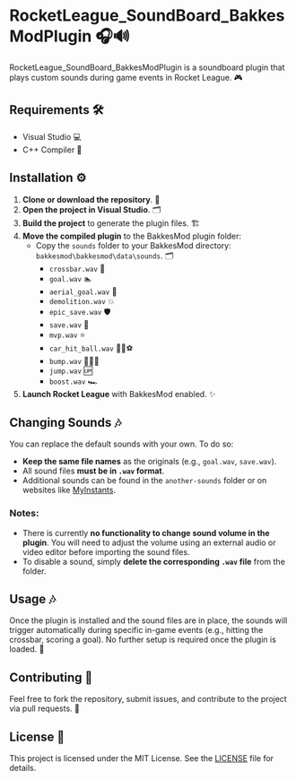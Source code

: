 # RocketLeague_SoundBoard_BakkesModPlugin 🎧🔊

RocketLeague_SoundBoard_BakkesModPlugin is a soundboard plugin that plays custom sounds during game events in Rocket League. 🎮

## Requirements 🛠️

- Visual Studio 💻
- C++ Compiler 🔧

## Installation ⚙️

1. **Clone or download the repository**. 🔅
2. **Open the project in Visual Studio**. 🗂
3. **Build the project** to generate the plugin files. 🏗️
4. **Move the compiled plugin** to the BakkesMod plugin folder:
   - Copy the `sounds` folder to your BakkesMod directory: `bakkesmod\bakkesmod\data\sounds`. 🗂
     - `crossbar.wav` 🥅
     - `goal.wav` 🏊
     - `aerial_goal.wav` 🏀
     - `demolition.wav` 💥
     - `epic_save.wav` 🛡️
     - `save.wav` 🫄
     - `mvp.wav` ⭐
     - `car_hit_ball.wav` 🚗💥⚽
     - `bump.wav` 🚗💥🚙
     - `jump.wav` 🆙
     - `boost.wav` 🏎
5. **Launch Rocket League** with BakkesMod enabled. ✨

## Changing Sounds 🎶

You can replace the default sounds with your own. To do so:

- **Keep the same file names** as the originals (e.g., `goal.wav`, `save.wav`).
- All sound files **must be in `.wav` format**.
- Additional sounds can be found in the `another-sounds` folder or on websites like [MyInstants](https://www.myinstants.com/en/index/fr/).

### Notes:

- There is currently **no functionality to change sound volume in the plugin**. You will need to adjust the volume using an external audio or video editor before importing the sound files.
- To disable a sound, simply **delete the corresponding `.wav` file** from the folder.

## Usage 🎶

Once the plugin is installed and the sound files are in place, the sounds will trigger automatically during specific in-game events (e.g., hitting the crossbar, scoring a goal). No further setup is required once the plugin is loaded. 🎉

## Contributing 🤝

Feel free to fork the repository, submit issues, and contribute to the project via pull requests. 🔄

## License 📜

This project is licensed under the MIT License. See the [LICENSE](LICENSE) file for details.
